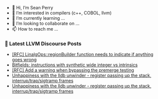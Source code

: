 - 👋 Hi, I’m Sean Perry
- 👀 I’m interested in compilers (c++, COBOL, llvm)
- 🌱 I’m currently learning ...
- 💞️ I’m looking to collaborate on ...
- 📫 How to reach me ...

<!---
s66perry/s66perry is a ✨ special ✨ repository because its `README.md` (this file) appears on your GitHub profile.
You can click the Preview link to take a look at your changes.
--->
### 📕 Latest LLVM Discourse Posts

<!-- DISCOURSE-LLVM:START -->
- [[RFC] LinalgOps::regionBuilder function needs to indicate if anything goes wrong](https://discourse.llvm.org/t/rfc-linalgops-regionbuilder-function-needs-to-indicate-if-anything-goes-wrong/86053#post_3)
- [Bitfields: instructions with synthetic wide integer vs intrinsics](https://discourse.llvm.org/t/bitfields-instructions-with-synthetic-wide-integer-vs-intrinsics/86048#post_3)
- [[RFC] Add a warning when bypassing the premerge testing](https://discourse.llvm.org/t/rfc-add-a-warning-when-bypassing-the-premerge-testing/77610?page=3#post_46)
- [Unhappiness with the lldb unwinder - register passing up the stack, interrup/trap/sigtramp frames](https://discourse.llvm.org/t/unhappiness-with-the-lldb-unwinder-register-passing-up-the-stack-interrup-trap-sigtramp-frames/86058#post_2)
- [Unhappiness with the lldb unwinder - register passing up the stack, interrup/trap/sigtramp frames](https://discourse.llvm.org/t/unhappiness-with-the-lldb-unwinder-register-passing-up-the-stack-interrup-trap-sigtramp-frames/86058#post_1)
<!-- DISCOURSE-LLVM:END -->
